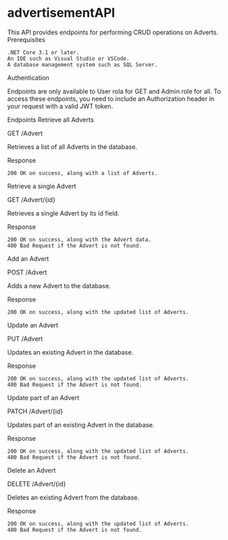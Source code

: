 # advertisementAPI

This API provides endpoints for performing CRUD operations on Adverts.
Prerequisites

    .NET Core 3.1 or later.
    An IDE such as Visual Studio or VSCode.
    A database management system such as SQL Server.

Authentication

Endpoints are only available to User rola for GET and Admin role for all. 
To access these endpoints, you need to include an Authorization header in your request with a valid JWT token.

Endpoints
Retrieve all Adverts

GET /Advert

Retrieves a list of all Adverts in the database.

Response

    200 OK on success, along with a list of Adverts.

Retrieve a single Advert

GET /Advert/{id}

Retrieves a single Advert by its id field.

Response

    200 OK on success, along with the Advert data.
    400 Bad Request if the Advert is not found.

Add an Advert

POST /Advert

Adds a new Advert to the database.

Response

    200 OK on success, along with the updated list of Adverts.

Update an Advert

PUT /Advert

Updates an existing Advert in the database.

Response

    200 OK on success, along with the updated list of Adverts.
    400 Bad Request if the Advert is not found.

Update part of an Advert

PATCH /Advert/{id}

Updates part of an existing Advert in the database.

Response

    200 OK on success, along with the updated list of Adverts.
    400 Bad Request if the Advert is not found.

Delete an Advert

DELETE /Advert/{id}

Deletes an existing Advert from the database.

Response

    200 OK on success, along with the updated list of Adverts.
    400 Bad Request if the Advert is not found.
